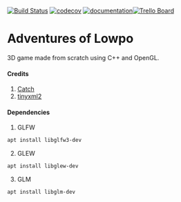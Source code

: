 [![Build Status](https://travis-ci.org/marsp0/Adventures-of-Lowpo.svg?branch=master)](https://travis-ci.org/marsp0/Adventures-of-Lowpo) [![codecov](https://codecov.io/gh/marsp0/Adventures-of-Lowpo/branch/master/graph/badge.svg)](https://codecov.io/gh/marsp0/Adventures-of-Lowpo) [![documentation](https://img.shields.io/badge/-Documentation-grey)](https://marsp0.github.io/Adventures-of-Lowpo/)[![Trello Board](https://img.shields.io/badge/Trello%20Board-blue)](https://trello.com/b/7bemSZ0z/adventures-of-lowpo)

# Adventures of Lowpo

3D game made from scratch using C++ and OpenGL.

#### Credits

1. [Catch](https://github.com/catchorg/Catch2)
2. [tinyxml2](https://github.com/leethomason/tinyxml2)

#### Dependencies

1. GLFW
```sh
apt install libglfw3-dev
```
2. GLEW
```sh
apt install libglew-dev
```
3. GLM
```sh
apt install libglm-dev
```